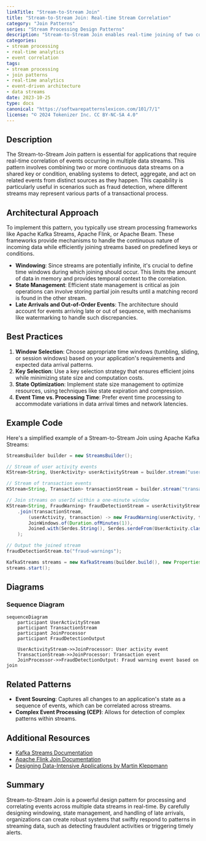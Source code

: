 ```yaml
---
linkTitle: "Stream-to-Stream Join"
title: "Stream-to-Stream Join: Real-time Stream Correlation"
category: "Join Patterns"
series: "Stream Processing Design Patterns"
description: "Stream-to-Stream Join enables real-time joining of two continuous streams based on common keys or conditions, facilitating event correlation across streams."
categories:
- stream processing
- real-time analytics
- event correlation
tags:
- stream processing
- join patterns
- real-time analytics
- event-driven architecture
- data streams
date: 2023-10-25
type: docs
canonical: "https://softwarepatternslexicon.com/101/7/1"
license: "© 2024 Tokenizer Inc. CC BY-NC-SA 4.0"
---
```



## Description

The Stream-to-Stream Join pattern is essential for applications that require real-time correlation of events occurring in multiple data streams. This pattern involves combining two or more continuous data streams on a shared key or condition, enabling systems to detect, aggregate, and act on related events from distinct sources as they happen. This capability is particularly useful in scenarios such as fraud detection, where different streams may represent various parts of a transactional process.

## Architectural Approach

To implement this pattern, you typically use stream processing frameworks like Apache Kafka Streams, Apache Flink, or Apache Beam. These frameworks provide mechanisms to handle the continuous nature of incoming data while efficiently joining streams based on predefined keys or conditions.

- **Windowing**: Since streams are potentially infinite, it's crucial to define time windows during which joining should occur. This limits the amount of data in memory and provides temporal context to the correlation.
- **State Management**: Efficient state management is critical as join operations can involve storing partial join results until a matching record is found in the other stream.
- **Late Arrivals and Out-of-Order Events**: The architecture should account for events arriving late or out of sequence, with mechanisms like watermarking to handle such discrepancies.

## Best Practices

1. **Window Selection**: Choose appropriate time windows (tumbling, sliding, or session windows) based on your application's requirements and expected data arrival patterns.
2. **Key Selection**: Use a key selection strategy that ensures efficient joins while minimizing state size and computation costs.
3. **State Optimization**: Implement state size management to optimize resources, using techniques like state expiration and compression.
4. **Event Time vs. Processing Time**: Prefer event time processing to accommodate variations in data arrival times and network latencies.

## Example Code

Here's a simplified example of a Stream-to-Stream Join using Apache Kafka Streams:

```java
StreamsBuilder builder = new StreamsBuilder();

// Stream of user activity events
KStream<String, UserActivity> userActivityStream = builder.stream("user-activity");

// Stream of transaction events
KStream<String, Transaction> transactionStream = builder.stream("transactions");

// Join streams on userId within a one-minute window
KStream<String, FraudWarning> fraudDetectionStream = userActivityStream
    .join(transactionStream,
        (userActivity, transaction) -> new FraudWarning(userActivity, transaction),
        JoinWindows.of(Duration.ofMinutes(1)),
        Joined.with(Serdes.String(), Serdes.serdeFrom(UserActivity.class), Serdes.serdeFrom(Transaction.class))
    );

// Output the joined stream
fraudDetectionStream.to("fraud-warnings");

KafkaStreams streams = new KafkaStreams(builder.build(), new Properties());
streams.start();
```

## Diagrams

### Sequence Diagram

```mermaid
sequenceDiagram
    participant UserActivityStream
    participant TransactionStream
    participant JoinProcessor
    participant FraudDetectionOutput

    UserActivityStream->>JoinProcessor: User activity event
    TransactionStream->>JoinProcessor: Transaction event
    JoinProcessor->>FraudDetectionOutput: Fraud warning event based on join
```

## Related Patterns

- **Event Sourcing**: Captures all changes to an application's state as a sequence of events, which can be correlated across streams.
- **Complex Event Processing (CEP)**: Allows for detection of complex patterns within streams.

## Additional Resources

- [Kafka Streams Documentation](https://kafka.apache.org/documentation/streams/)
- [Apache Flink Join Documentation](https://nightlies.apache.org/flink/flink-docs-release-1.13/docs/dev/table/sql/queries/joins/)
- [Designing Data-Intensive Applications by Martin Kleppmann](https://dataintensive.net/)

## Summary

Stream-to-Stream Join is a powerful design pattern for processing and correlating events across multiple data streams in real-time. By carefully designing windowing, state management, and handling of late arrivals, organizations can create robust systems that swiftly respond to patterns in streaming data, such as detecting fraudulent activities or triggering timely alerts.
